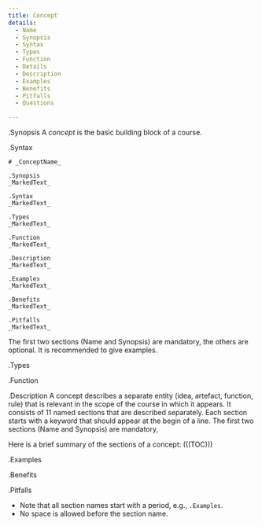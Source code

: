 ```yaml
---
title: Concept
details:
  - Name
  - Synopsis
  - Syntax
  - Types
  - Function
  - Details
  - Description
  - Examples
  - Benefits
  - Pitfalls
  - Questions

---
```


.Synopsis
A _concept_ is the basic building block of a course.

.Syntax

```
# _ConceptName_
```

```
.Synopsis
_MarkedText_
```

```
.Syntax
_MarkedText_
```

```
.Types
_MarkedText_
```

```
.Function
_MarkedText_
```

```
.Description
_MarkedText_
```

```
.Examples
_MarkedText_
```

```
.Benefits
_MarkedText_
```


```
.Pitfalls
_MarkedText_
```

The first two sections (Name and Synopsis) are mandatory, the others are optional.
It is recommended to give examples.

.Types

.Function

.Description
A concept describes a separate entity (idea, artefact, function, rule) that is relevant in the scope of the course in which it appears.
It consists of 11 named sections that are described separately. 
Each section starts with a keyword that should appear at the begin of a line.
The first two sections (Name and Synopsis) are mandatory,

Here is a brief summary of the sections of a concept:
(((TOC)))


.Examples

.Benefits

.Pitfalls

* Note that all section names start with a period, e.g., `.Examples`.
* No space is allowed before the section name.

